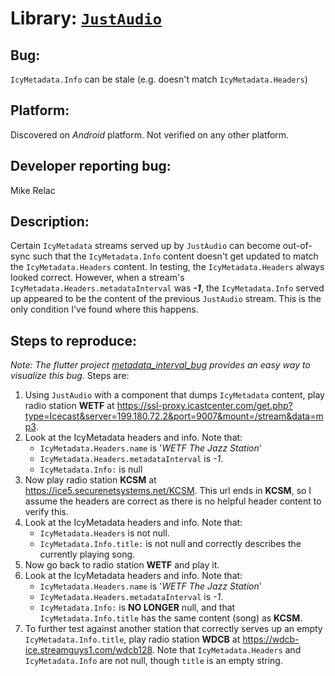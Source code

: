 # Library: [`JustAudio`](https://github.com/ryanheise/just_audio)

## Bug:
`IcyMetadata.Info` can be stale (e.g. doesn't match `IcyMetadata.Headers`)

## Platform:
Discovered on _Android_ platform. Not verified on any other platform.

## Developer reporting bug:
Mike Relac

## Description:
Certain `IcyMetadata` streams served up by `JustAudio` can become out-of-sync such that the `IcyMetadata.Info` content doesn't get updated to match the `IcyMetadata.Headers` content. In testing, the `IcyMetadata.Headers` always looked correct. However, when a stream's `IcyMetadata.Headers.metadataInterval` was _**-1**_, the `IcyMetadata.Info` served up appeared to be the content of the previous `JustAudio` stream. This is the only condition I've found where this happens.

## Steps to reproduce:
*Note: The flutter project [metadata_interval_bug](https://github.com/mrelac/metadata_interval_bug) provides an easy way to visualize this bug.*
Steps are:
1. Using `JustAudio` with a component that dumps `IcyMetadata` content, play radio station **WETF** at
 https://ssl-proxy.icastcenter.com/get.php?type=Icecast&server=199.180.72.2&port=9007&mount=/stream&data=mp3.
1. Look at the IcyMetadata headers and info. Note that:
    - `IcyMetadata.Headers.name` is '*WETF The Jazz Station*'
    - `IcyMetadata.Headers.metadataInterval` is *-1*.
    - `IcyMetadata.Info:` is null
1. Now play radio station **KCSM** at https://ice5.securenetsystems.net/KCSM. This url ends in **KCSM**, so I assume the headers are correct as there is no helpful header content to verify this.
1. Look at the IcyMetadata headers and info. Note that:
    - `IcyMetadata.Headers` is not null.
    - `IcyMetadata.Info.title:` is not null and correctly describes the currently playing song.
1. Now go back to radio station **WETF** and play it.
1. Look at the IcyMetadata headers and info. Note that:
    - `IcyMetadata.Headers.name` is '*WETF The Jazz Station*'
    - `IcyMetadata.Headers.metadataInterval` is *-1*.
    - `IcyMetadata.Info:` is **NO LONGER** null, and that `IcyMetadata.Info.title` has the same content (song) as **KCSM**.
1. To further test against another station that correctly serves up an empty `IcyMetadata.Info.title`, play radio station **WDCB** at https://wdcb-ice.streamguys1.com/wdcb128. Note that `IcyMetadata.Headers` and `IcyMetadata.Info` are not null, though `title` is an empty string.

